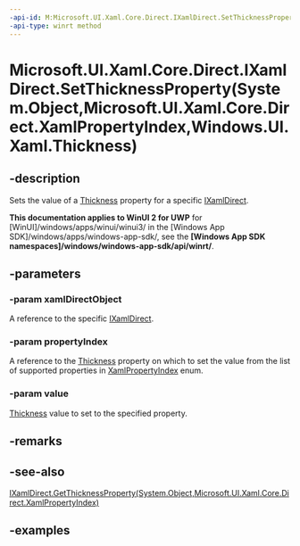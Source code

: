 ```yaml
---
-api-id: M:Microsoft.UI.Xaml.Core.Direct.IXamlDirect.SetThicknessProperty(System.Object,Microsoft.UI.Xaml.Core.Direct.XamlPropertyIndex,Windows.UI.Xaml.Thickness)
-api-type: winrt method
---
```


# Microsoft.UI.Xaml.Core.Direct.IXamlDirect.SetThicknessProperty(System.Object,Microsoft.UI.Xaml.Core.Direct.XamlPropertyIndex,Windows.UI.Xaml.Thickness)

<!--
public void SetThicknessProperty (object xamlDirectObject, Microsoft.UI.Xaml.Core.Direct.XamlPropertyIndex propertyIndex, Windows.UI.Xaml.Thickness value);
-->

## -description

Sets the value of a [Thickness](/uwp/api/windows.ui.xaml.thickness) property for a specific [IXamlDirect](ixamldirect.md).

**This documentation applies to WinUI 2 for UWP** for [WinUI]/windows/apps/winui/winui3/ in the [Windows App SDK]/windows/apps/windows-app-sdk/, see the **[Windows App SDK namespaces]/windows/windows-app-sdk/api/winrt/**.

## -parameters

### -param xamlDirectObject

A reference to the specific [IXamlDirect](ixamldirect.md).

### -param propertyIndex

A reference to the [Thickness](/uwp/api/windows.ui.xaml.thickness) property on which to set the value from the list of supported properties in [XamlPropertyIndex](xamlpropertyindex.md) enum.

### -param value

[Thickness](/uwp/api/windows.ui.xaml.thickness) value to set to the specified property.

## -remarks

## -see-also

[IXamlDirect.GetThicknessProperty(System.Object,Microsoft.UI.Xaml.Core.Direct.XamlPropertyIndex)](ixamldirect_getthicknessproperty_1780067506.md)

## -examples

